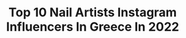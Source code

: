 ---
title: Top 10 Nail Artists Instagram Influencers In Greece In 2022
description: >-
  Find top nail artists Instagram influencers in Greece in 2022. Most popular hashtags: #greece #nailsofinstagram #nails #love.
platform: Instagram
hits: 14
text_top: Discover the top-rated Instagram influencers on inBeat.
text_bottom: Our database has 14 Instagram influencers like this in Greece for you to work with.
profiles:
  - username: "melina_desaki"
    fullname: >-
      Melina | Desaki💋🎧
    bio: >-
      🌍• #travellover ✈⛴🚄 🤸‍♀️• #fitness #trx ❤ 💅• #nailartist #educator 👩‍🎨 📍• #athensgreece 🇬🇷 🍣• #sushi #lovefood 🎧• #deephousechillout
    location: "Greece"
    followers: 8150
    engagement: 1115
    commentsToLikes: 0.009304
    id: ck15qh19u2suh0i19rovxqjaq
    verified: false
    hashtags: "#sky, #summersun, #sun, #instaphoto"
  - username: "vesna_panariti"
    fullname: >-
      Vesna Panariti
    bio: >-
      Artist, Interior designer, Nail art designer Athens - Greece
    location: "Greece"
    followers: 5793
    engagement: 262
    commentsToLikes: 0.028625
    id: ckf5qxfugapru0j23qmi2k8hw
    verified: false
    hashtags: "#nailsmaster, #romanticnails, #aquarellenails, #nailsofgreece"
  - username: "tonia.koumpa"
    fullname: >-
      Tonia Koumpa ft Instahusband 🧿
    bio: >-
      📺 TV Hostess 🦁 #instahusband @madeinath 🎥 YouTube Channel: Tonia Koumpa
    location: "Greece"
    followers: 25582
    engagement: 465
    commentsToLikes: 0.026094
    id: ck8svsp54cju30j78dtu3j18x
    verified: false
    hashtags: "#nailsofinstagram, #eisaiopen, #birthdaygirl, #nailexpert"
  - username: "eskenazisara"
    fullname: >-
      Sara Eskenazi
    bio: >-
      •Actress/Ηθοποιός •Official profile καταστήματος @Sarashop.gr •E-mail: eskenazi.gr@gmail.com
    location: "Greece"
    followers: 140781
    engagement: 447
    commentsToLikes: 0.034315
    id: ck5pvib21i0f00i11q6gt46bs
    verified: false
    hashtags: "#vacations, #love, #stayhome, #greece"
  - username: "lia.agapitou"
    fullname: >-
      Lia Agapitou (λια Αγαπητου)💎💎💎
    bio: >-
      inactive 💎 unemployed secular 🦋 celebrity ⭐️ influencer 💥♥️
    location: "Greece"
    followers: 38399
    engagement: 847
    commentsToLikes: 0.032662
    id: ckapa1q2ducyw0i784g4bwvf8
    verified: false
    hashtags: "#lockdown2020, #liaagapitou, #lockdown, #newyork"
  - username: "mariavinails"
    fullname: >-
      nails • art
    bio: >-
      ▫️Athens / GR ▫️@the_gelbottle_inc brand ambassador ▫️for collaborations DM me
    location: "Greece"
    followers: 29344
    engagement: 828
    commentsToLikes: 0.016653
    id: ck6uacnpc2t890j719ne3zf8k
    verified: false
    hashtags: "#glitternails, #almondnails, #minimal, #clearnails"
  - username: "maraglina88"
    fullname: >-
      Lina Maragos
    bio: >-
      💎 Export & social manager 😘 💎BOLSIUS κερια: @bolsius.candles send dm 💎 Estetica donna: #naturalcosmetics Send dm for orders 💎 #linablogonly
    location: "Greece"
    followers: 9605
    engagement: 1863
    commentsToLikes: 1.182076
    id: ckap50jdu9n510i78kqyetyzm
    verified: false
    hashtags: "#takepart, #babygirl, #linablogonly, #greekblogger"
  - username: "giota_reggina"
    fullname: >-
      Γιώτα Ρεγγίνα
    bio: >-
      💆🏻‍♀️💅Co-owner @best4youskg 💅💇🏻 🎤Greek Singer Artist 💍Fashion - Shopping 💋Made in Thessaloniki , Greece
    location: "Greece"
    followers: 28129
    engagement: 533
    commentsToLikes: 0.938693
    id: ck55p8xa6a2680i11c9vjyxrc
    verified: false
    hashtags: "#instapic, #quarantine, #home, #best4you"
  - username: "black_velour"
    fullname: >-
      B L A C K   V E L O U R
    bio: >-
      ▫️NAIL ARTIST💅🏾 ▫️YOUTUBER🎥 👨🏼‍💻@dimitriskourakos 🐱&🐶@thevelourians 💅🏾#blackvelournails 👇🏼ΝΕΟ ΒΙΝΤΕΟ
    location: "Greece"
    followers: 54380
    engagement: 1123
    commentsToLikes: 0.005324
    id: ck13a5xunorwc0i19hc5fde23
    verified: false
    hashtags: "#blackhair, #lifo, #athens, #nailstyle"
  - username: "ele__eleni"
    fullname: >-
      ελένη _ 
    bio: >-
      𝓵𝓲𝓯𝓮 𝓲𝓼 𝓷𝓸𝓽 𝓽𝓱𝓪𝓽 𝔂𝓸𝓾 𝔀𝓲𝓵𝓵 𝓼𝓾𝓻𝓿𝓲𝓿𝓮 𝓲𝓷 𝓽𝓱𝓮 𝓼𝓽𝓸𝓻𝓶 𝓫𝓾𝓽 𝓽𝓱𝓪𝓽 𝔂𝓸𝓾 𝔀𝓲𝓵𝓵 𝓼𝓽𝓪𝔂 𝓲𝓷 𝓽𝓱𝓮 𝓻𝓪𝓲𝓷!!! 📍🇬🇪 🇬🇷 . . . Admin: @coffeelicious_akrotiriou_15 F/A @nail_s84
    location: "Greece"
    followers: 4068
    engagement: 1355
    commentsToLikes: 0.100666
    id: ck9hbuxfwik530j785qyowgu4
    verified: false
    hashtags: "#beachsnreshots, #kings, #summer, #vintage"
---